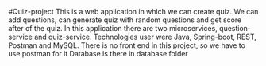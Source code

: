 #Quiz-project
This is a web application in which we can create quiz. We can add questions, can generate quiz with random questions and get score after of the quiz.
In this application there are two microservices, question-service and quiz-service.
Technologies user were Java, Spring-boot, REST, Postman and MySQL.
There is no front end in this project, so we have to use postman for it
Database is there in database folder
